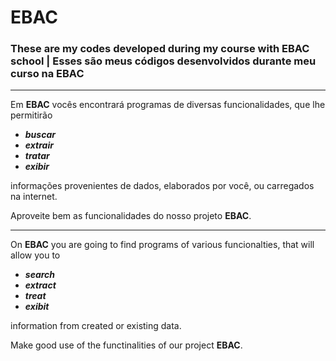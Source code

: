 # EBAC
### These are my codes developed during my course with EBAC school | Esses são meus códigos desenvolvidos durante meu curso na EBAC
---------------
Em **EBAC** vocês encontrará programas de diversas funcionalidades, que lhe permitirão

* ***buscar***
* ***extrair***
* ***tratar***
* ***exibir***

informações provenientes de dados, elaborados por você, ou carregados na internet.

Aproveite bem as funcionalidades do nosso projeto **EBAC**.

---------------
On **EBAC** you are going to find programs of various funcionalties, that will allow you to 

* ***search***
* ***extract***
* ***treat***
* ***exibit***

information from created or existing data.

Make good use of the functinalities of our project **EBAC**.
